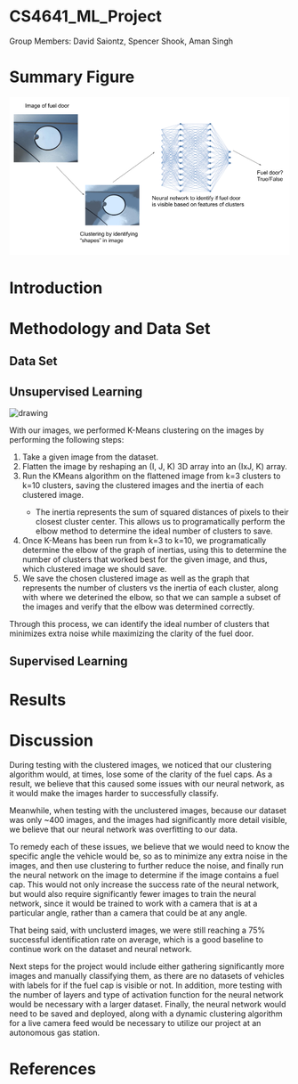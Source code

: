 # CS4641_ML_Project

Group Members: David Saiontz, Spencer Shook, Aman Singh

# Summary Figure

<img src="FinalReportSummaryFigure.png" alt="drawing" style="width:600px;"/>

# Introduction

# Methodology and Data Set

## Data Set

## Unsupervised Learning

<img src="UnsupervisedProgressImage.PNG" alt="drawing" style="width:600px;"/>

With our images, we performed K-Means clustering on the images by performing the following steps:

<ol>
<li>Take a given image from the dataset.</li>
<li>Flatten the image by reshaping an (I, J, K) 3D array into an (IxJ, K) array.</li>
<li>Run the KMeans algorithm on the flattened image from k=3 clusters to k=10 clusters, saving the clustered images and the inertia of each clustered image.</li>
<ul>
<li>The inertia represents the sum of squared distances of pixels to their closest cluster center. This allows us to programatically perform the elbow method to determine the ideal number of clusters to save.</li>
</ul>
<li>Once K-Means has been run from k=3 to k=10, we programatically determine the elbow of the graph of inertias, using this to determine the number of clusters that worked best for the given image, and thus, which clustered image we should save.</li>
<li>We save the chosen clustered image as well as the graph that represents the number of clusters vs the inertia of each cluster, along with where we deterined the elbow, so that we can sample a subset of the images and verify that the elbow was determined correctly.</li>
</ol>

Through this process, we can identify the ideal number of clusters that minimizes extra noise while maximizing the clarity of the fuel door.

## Supervised Learning

# Results 

# Discussion

During testing with the clustered images, we noticed that our clustering algorithm would, at times, lose some of the clarity of the fuel caps. As a result, we believe that this caused some issues with our neural network, as it would make the images harder to successfully classify.

Meanwhile, when testing with the unclustered images, because our dataset was only ~400 images, and the images had significantly more detail visible, we believe that our neural network was overfitting to our data.

To remedy each of these issues, we believe that we would need to know the specific angle the vehicle would be, so as to minimize any extra noise in the images, and then use clustering to further reduce the noise, and finally run the neural network on the image to determine if the image contains a fuel cap. This would not only increase the success rate of the neural network, but would also require significantly fewer images to train the neural network, since it would be trained to work with a camera that is at a particular angle, rather than a camera that could be at any angle.

That being said, with unclusterd images, we were still reaching a 75% successful identification rate on average, which is a good baseline to continue work on the dataset and neural network.

Next steps for the project would include either gathering significantly more images and manually classifying them, as there are no datasets of vehicles with labels for if the fuel cap is visible or not. In addition, more testing with the number of layers and type of activation function for the neural network would be necessary with a larger dataset. Finally, the neural network would need to be saved and deployed, along with a dynamic clustering algorithm for a live camera feed would be necessary to utilize our project at an autonomous gas station.

# References

